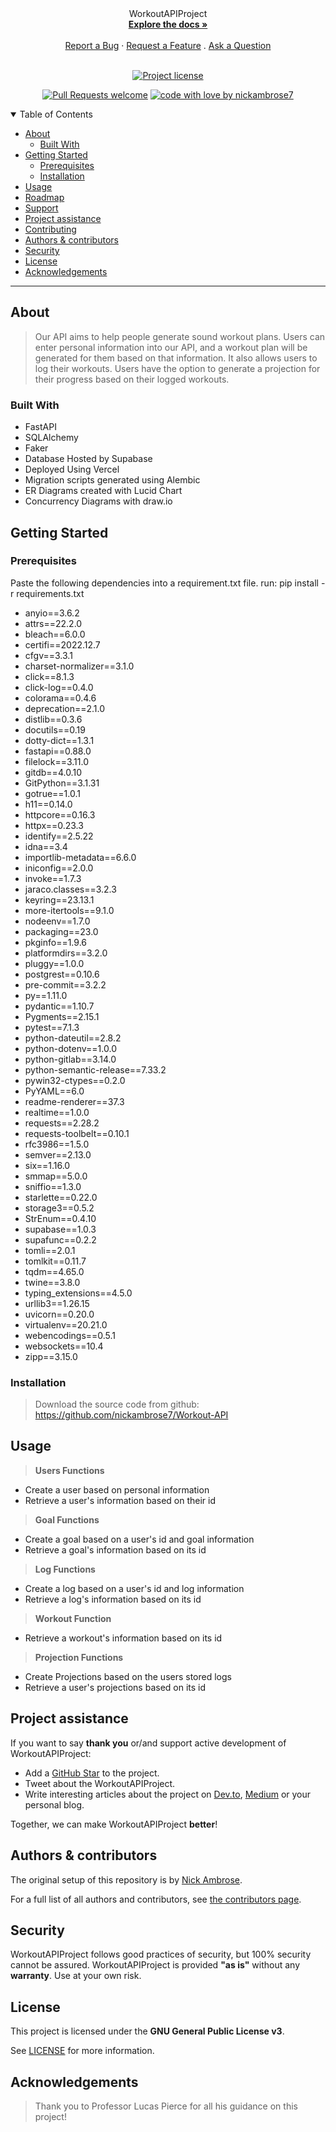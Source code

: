 
<div align="center">
  WorkoutAPIProject
  <br />
  <a href="#about"><strong>Explore the docs »</strong></a>
  <br />
  <br />
  <a href="https://github.com/nickambrose7/Workout-API/issues/new">Report a Bug</a>
  ·
  <a href="https://github.com/nickambrose7/Workout-API/issues/new">Request a Feature</a>
  .
  <a href="https://github.com/nickambrose7/Workout-API/issues/new">Ask a Question</a>
</div>

<div align="center">
<br />

[![Project license](https://img.shields.io/github/license/nickambrose7/workoutapiproject.svg?style=flat-square)](LICENSE)

[![Pull Requests welcome](https://img.shields.io/badge/PRs-welcome-ff69b4.svg?style=flat-square)](https://github.com/Jsbolaris/workoutapiproject/issues?q=is%3Aissue+is%3Aopen+label%3A%22help+wanted%22)
[![code with love by nickambrose7](https://img.shields.io/badge/%3C%2F%3E%20with%20%E2%99%A5%20by-nickambrose7-ff1414.svg?style=flat-square)](https://github.com/nickambrose7)

</div>

<details open="open">
<summary>Table of Contents</summary>

- [About](#about)
  - [Built With](#built-with)
- [Getting Started](#getting-started)
  - [Prerequisites](#prerequisites)
  - [Installation](#installation)
- [Usage](#usage)
- [Roadmap](#roadmap)
- [Support](#support)
- [Project assistance](#project-assistance)
- [Contributing](#contributing)
- [Authors & contributors](#authors--contributors)
- [Security](#security)
- [License](#license)
- [Acknowledgements](#acknowledgements)

</details>

---

## About

> Our API aims to help people generate sound workout plans.
> Users can enter personal information into our API, and a workout plan will be generated for them based on that information.
> It also allows users to log their workouts.
> Users have the option to generate a projection for their progress based on their logged workouts.




### Built With
- FastAPI
- SQLAlchemy
- Faker
- Database Hosted by Supabase
- Deployed Using Vercel
- Migration scripts generated using Alembic
- ER Diagrams created with Lucid Chart
- Concurrency Diagrams with draw.io


## Getting Started

### Prerequisites
Paste the following dependencies into a requirement.txt file.
run: pip install -r requirements.txt

- anyio==3.6.2
- attrs==22.2.0
- bleach==6.0.0
- certifi==2022.12.7
- cfgv==3.3.1
- charset-normalizer==3.1.0
- click==8.1.3
- click-log==0.4.0
- colorama==0.4.6
- deprecation==2.1.0
- distlib==0.3.6
- docutils==0.19
- dotty-dict==1.3.1
- fastapi==0.88.0
- filelock==3.11.0
- gitdb==4.0.10
- GitPython==3.1.31
- gotrue==1.0.1
- h11==0.14.0
- httpcore==0.16.3
- httpx==0.23.3
- identify==2.5.22
- idna==3.4
- importlib-metadata==6.6.0
- iniconfig==2.0.0
- invoke==1.7.3
- jaraco.classes==3.2.3
- keyring==23.13.1
- more-itertools==9.1.0
- nodeenv==1.7.0
- packaging==23.0
- pkginfo==1.9.6
- platformdirs==3.2.0
- pluggy==1.0.0
- postgrest==0.10.6
- pre-commit==3.2.2
- py==1.11.0
- pydantic==1.10.7
- Pygments==2.15.1
- pytest==7.1.3
- python-dateutil==2.8.2
- python-dotenv==1.0.0
- python-gitlab==3.14.0
- python-semantic-release==7.33.2
- pywin32-ctypes==0.2.0
- PyYAML==6.0
- readme-renderer==37.3
- realtime==1.0.0
- requests==2.28.2
- requests-toolbelt==0.10.1
- rfc3986==1.5.0
- semver==2.13.0
- six==1.16.0
- smmap==5.0.0
- sniffio==1.3.0
- starlette==0.22.0
- storage3==0.5.2
- StrEnum==0.4.10
- supabase==1.0.3
- supafunc==0.2.2
- tomli==2.0.1
- tomlkit==0.11.7
- tqdm==4.65.0
- twine==3.8.0
- typing_extensions==4.5.0
- urllib3==1.26.15
- uvicorn==0.20.0
- virtualenv==20.21.0
- webencodings==0.5.1
- websockets==10.4
- zipp==3.15.0


### Installation

> Download the source code from github: https://github.com/nickambrose7/Workout-API

## Usage

> **Users Functions**
- Create a user based on personal information
- Retrieve a user's information based on their id
>
> **Goal Functions**
- Create a goal based on a user's id and goal information
- Retrieve a goal's information based on its id
>
> **Log Functions**
- Create a log based on a user's id and log information
- Retrieve a log's information based on its id
>
> **Workout Function**
- Retrieve a workout's information based on its id
>
> **Projection Functions**
- Create Projections based on the users stored logs
- Retrieve a user's projections based on its id


## Project assistance

If you want to say **thank you** or/and support active development of WorkoutAPIProject:

- Add a [GitHub Star](https://github.com/nickambrose7/Workout-API) to the project.
- Tweet about the WorkoutAPIProject.
- Write interesting articles about the project on [Dev.to](https://dev.to/), [Medium](https://medium.com/) or your personal blog.

Together, we can make WorkoutAPIProject **better**!


## Authors & contributors

The original setup of this repository is by [Nick Ambrose](https://github.com/Jsbolaris).

For a full list of all authors and contributors, see [the contributors page](https://github.com/nickambrose7/Workout-API/graphs/contributors).

## Security

WorkoutAPIProject follows good practices of security, but 100% security cannot be assured.
WorkoutAPIProject is provided **"as is"** without any **warranty**. Use at your own risk.


## License

This project is licensed under the **GNU General Public License v3**.

See [LICENSE](LICENSE) for more information.

## Acknowledgements

> Thank you to Professor Lucas Pierce for all his guidance on this project!
